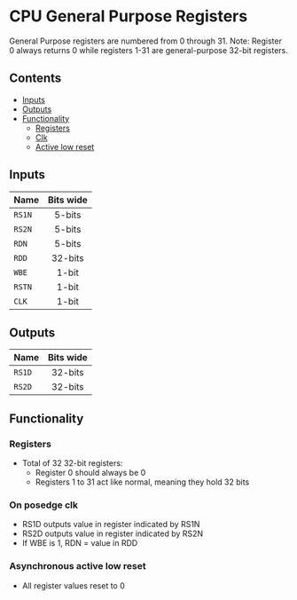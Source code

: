 # CPU General Purpose Registers #
General Purpose registers are numbered from 0 through 31. 
Note: Register 0 always returns 0 while registers 1-31 are general-purpose 32-bit registers.

## Contents
* [Inputs](#inputs)
* [Outputs](#outputs)
* [Functionality](#functionality)
  * [Registers](#registers)
  * [Clk](#on-posedge-clk)
  * [Active low reset](#asynchronous-active-low-reset)

## Inputs
|Name|Bits wide|
|:---|:---:|
|```RS1N```|5-bits|
|```RS2N```|5-bits|
|```RDN```|5-bits|
|```RDD```|32-bits|
|```WBE```|1-bit|
|```RSTN```|1-bit|
|```CLK```|1-bit|

## Outputs
|Name|Bits wide|
|:---|:---:|
|```RS1D```|32-bits|
|```RS2D```|32-bits|

## Functionality
### Registers
  * Total of 32 32-bit registers:
    * Register 0 should always be 0
    * Registers 1 to 31 act like normal, meaning they hold 32 bits
### On posedge clk
  * RS1D outputs value in register indicated by RS1N
  * RS2D outputs value in register indicated by RS2N
  * If WBE is 1, RDN = value in RDD
### Asynchronous active low reset
  * All register values reset to 0
